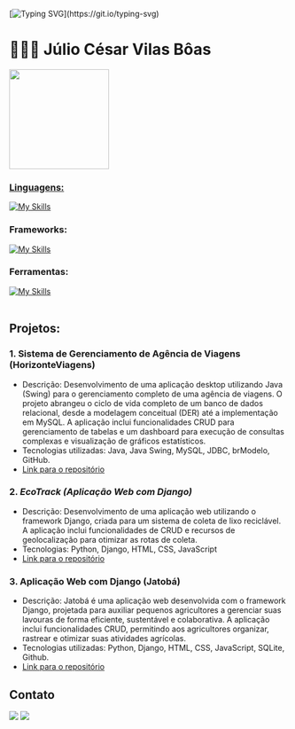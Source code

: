 [![Typing SVG](https://readme-typing-svg.herokuapp.com/?color=00C000&size=40&center=true&vCenter=true&width=1000&lines=Hello+World!)](https://git.io/typing-svg)

# 🧑🏻‍💻 Júlio César Vilas Bôas 


<div>
  <a href="https://github.com/JulioVilasBoas">
    <img height="180em" src="https://github-readme-stats.vercel.app/api/top-langs/?username=JulioVilasBoas&layout=compact&langs_count=16&theme=dracula"/>
</div>

### Linguagens: 
[![My Skills](https://skillicons.dev/icons?i=python,mysql,java,javascript,c,html,css)](https://skillicons.dev)

### Frameworks: 
[![My Skills](https://skillicons.dev/icons?i=django)](https://skillicons.dev)

### Ferramentas:
[![My Skills](https://skillicons.dev/icons?i=github,vscode,mysql,eclipse,idea)](https://skillicons.dev)<br><br>

## Projetos:

### 1. Sistema de Gerenciamento de Agência de Viagens (HorizonteViagens)
   - Descrição: Desenvolvimento de uma aplicação desktop utilizando Java (Swing) para o gerenciamento completo de uma agência de viagens. O projeto abrangeu o ciclo de vida completo de um banco de dados relacional, desde a modelagem conceitual (DER) até a implementação     em MySQL. A aplicação inclui funcionalidades CRUD para gerenciamento de tabelas e um dashboard para execução de consultas complexas e visualização de gráficos estatísticos.
   - Tecnologias utilizadas: Java, Java Swing, MySQL, JDBC, brModelo, GitHub.
   - [Link para o repositório](https://github.com/JulioVilasBoas/Travel-Agency-Management-System)
### 2. *EcoTrack (Aplicação Web com Django)*
   - Descrição: Desenvolvimento de uma aplicação web utilizando o framework Django, criada para um sistema de coleta de lixo reciclável. A aplicação inclui funcionalidades de CRUD e recursos de geolocalização para otimizar as rotas de coleta.
   - Tecnologias: Python, Django, HTML, CSS, JavaScript
   - [Link para o repositório](https://github.com/JulioVilasBoas/EcoTrack)

### 3. Aplicação Web com Django (Jatobá)
   - Descrição: Jatobá é uma aplicação web desenvolvida com o framework Django, projetada para auxiliar pequenos agricultores a gerenciar suas lavouras de forma eficiente, sustentável e colaborativa. A aplicação inclui funcionalidades CRUD, permitindo aos agricultores      organizar, rastrear e otimizar suas atividades agrícolas.
   - Tecnologias utilizadas: Python, Django, HTML, CSS, JavaScript, SQLite, Github.
   - [Link para o repositório](https://github.com/JulioVilasBoas/Projeto13)

## Contato
<a href = "mailto:jcavilasboas@gmail.com"><img src="https://img.shields.io/badge/Gmail-D14836?style=for-the-badge&logo=gmail&logoColor=white" target="_blank"></a>
<a href = "https://www.linkedin.com/in/julio-cesar-vilas-boas/" target="_blank"><img src= "https://img.shields.io/badge/LinkedIn-0077B5?style=for-the-badge&logo=linkedin&logoColor=white" target="_blank"></a>
  
